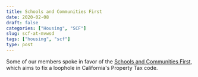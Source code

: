```yaml
---
title: Schools and Communities First
date: 2020-02-08
draft: false
categories: ["Housing", "SCF"]
slug: scf-at-mvwsd
tags: ["housing", "scf"]
type: post
---
```


Some of our members spoke in favor of the [Schools and Communities First], which
aims to fix a loophole in California's Property Tax code.

[Schools and Communities First]:https://www.schoolsandcommunitiesfirst.org/